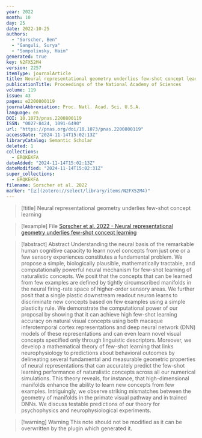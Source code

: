```yaml
---
year: 2022
month: 10
day: 25
date: 2022-10-25
authors:
  - "Sorscher, Ben"
  - "Ganguli, Surya"
  - "Sompolinsky, Haim"
generated: true
key: N2FX52M4
version: 2257
itemType: journalArticle
title: Neural representational geometry underlies few-shot concept learning
publicationTitle: Proceedings of the National Academy of Sciences
volume: 119
issue: 43
pages: e2200800119
journalAbbreviation: Proc. Natl. Acad. Sci. U.S.A.
language: en
DOI: 10.1073/pnas.2200800119
ISSN: "0027-8424, 1091-6490"
url: "https://pnas.org/doi/10.1073/pnas.2200800119"
accessDate: "2024-11-14T15:02:13Z"
libraryCatalog: Semantic Scholar
deleted: 1
collections:
  - ERQKEKFA
dateAdded: "2024-11-14T15:02:13Z"
dateModified: "2024-11-14T15:02:31Z"
super_collections:
  - ERQKEKFA
filename: Sorscher et al. 2022
marker: "[🇿](zotero://select/library/items/N2FX52M4)"
---
```


> [!title] Neural representational geometry underlies few-shot concept learning

> [!example] File
> [Sorscher et al. 2022 - Neural representational geometry underlies few-shot concept learning](/Papers/PDFs/Sorscher%20et%20al.%202022%20-%20Neural%20representational%20geometry%20underlies%20few-shot%20concept%20learning.pdf)

> [!abstract] Abstract
> Understanding the neural basis of the remarkable human cognitive capacity to learn novel concepts from just one or a few sensory experiences constitutes a fundamental problem. We propose a simple, biologically plausible, mathematically tractable, and computationally powerful neural mechanism for few-shot learning of naturalistic concepts. We posit that the concepts that can be learned from few examples are defined by tightly circumscribed manifolds in the neural firing-rate space of higher-order sensory areas. We further posit that a single plastic downstream readout neuron learns to discriminate new concepts based on few examples using a simple plasticity rule. We demonstrate the computational power of our proposal by showing that it can achieve high few-shot learning accuracy on natural visual concepts using both macaque inferotemporal cortex representations and deep neural network (DNN) models of these representations and can even learn novel visual concepts specified only through linguistic descriptors. Moreover, we develop a mathematical theory of few-shot learning that links neurophysiology to predictions about behavioral outcomes by delineating several fundamental and measurable geometric properties of neural representations that can accurately predict the few-shot learning performance of naturalistic concepts across all our numerical simulations. This theory reveals, for instance, that high-dimensional manifolds enhance the ability to learn new concepts from few examples. Intriguingly, we observe striking mismatches between the geometry of manifolds in the primate visual pathway and in trained DNNs. We discuss testable predictions of our theory for psychophysics and neurophysiological experiments.

>[!warning] Warning
> This note should not be modified as it can be overwritten by the plugin which generated it.

